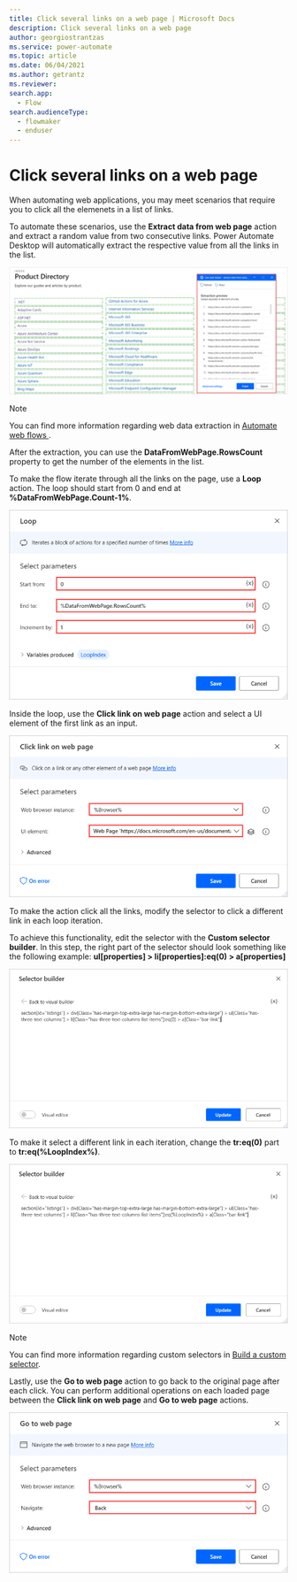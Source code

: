 ```yaml
---
title: Click several links on a web page | Microsoft Docs
description: Click several links on a web page
author: georgiostrantzas
ms.service: power-automate
ms.topic: article
ms.date: 06/04/2021
ms.author: getrantz
ms.reviewer:
search.app: 
  - Flow
search.audienceType: 
  - flowmaker
  - enduser
---
```


# Click several links on a web page

When automating web applications, you may meet scenarios that require you to click all the elemenets in a list of links.

To automate these scenarios, use the **Extract data from web page** action and extract a random value from two consecutive links. Power Automate Desktop will automatically extract the respective value from all the links in the list.

![The Live web helper with the selected values.](media/click-several-links-web-page/extract-data-web-page-action.png)

> [!NOTE]
> You can find more information regarding web data extraction in [Automate web flows
](../automation-web.md).

After the extraction, you can use the **DataFromWebPage.RowsCount** property to get the number of the elements in the list.

To make the flow iterate through all the links on the page, use a **Loop** action. The loop should start from 0 and end at **%DataFromWebPage.Count-1%**.

![The Loop actions.](media/click-several-links-web-page/loop-action.png)

Inside the loop, use the **Click link on web page** action and select a UI element of the first link as an input.

![The Click link on web page action.](media/click-several-links-web-page/click-link-web-page.png)

To make the action click all the links, modify the selector to click a different link in each loop iteration. 

To achieve this functionality, edit the selector with the **Custom selector builder**. In this step, the right part of the selector should look something like the following example:
**ul[properties] > li[properties]:eq(0) > a[properties]**

![The original selector in the Custom selector builder.](media/click-several-links-web-page/custom-selector-builder.png)

To make it select a different link in each iteration, change the **tr:eq(0)** part to **tr:eq(%LoopIndex%)**.

![The modified selector n the Custom selector builder.](media/click-several-links-web-page/modified-selector.png)

> [!NOTE]
> You can find more information regarding custom selectors in [Build a custom selector](build-custom-selectors.md).

Lastly, use the **Go to web page** action to go back to the original page after each click. You can perform additional operations on each loaded page between the **Click link on web page** and **Go to web page** actions.

![The Go to web page action.](media/click-several-links-web-page/go-web-page-action.png)
